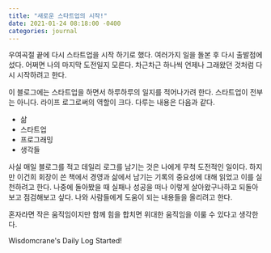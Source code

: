 ```yaml
---
title: "새로운 스타트업의 시작!"
date: 2021-01-24 08:18:00 -0400
categories: journal
---
```


우여곡절 끝에 다시 스타트업을 시작 하기로 했다.
여러가지 일을 돌본 후 다시 출발점에 섰다.
어쩌면 나의 마지막 도전일지 모른다. 차근차근 하나씩 언제나 그래왔던 것처럼 다시 시작하려고 한다.

이 블로그에는 스타트업을 하면서 하루하루의 일지를 적어나가려 한다.
스타트업이 전부는 아니다. 라이프 로그로써의 역할이 크다.
다루는 내용은 다음과 같다.

- 삶
- 스타트업
- 프로그래밍
- 생각들

사실 매일 블로그를 적고 데일리 로그를 남기는 것은 나에게 무척 도전적인 일이다.
하지만 이건희 회장이 쓴 책에서 경영과 삶에서 남기는 기록의 중요성에 대해 읽었고 이를 실천하려고 한다.
나중에 돌아봤을 때 실패나 성공을 떠나 이렇게 살아왔구나하고 되돌아보고 점검해보고 싶다.
나와 사람들에게 도움이 되는 내용들을 올리려고 한다.

혼자라면 작은 움직임이지만 함께 힘을 합치면 위대한 움직임을 이룰 수 있다고 생각한다.

Wisdomcrane's Daily Log Started!
